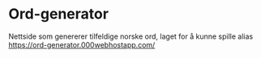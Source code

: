 # Ord-generator
Nettside som genererer tilfeldige norske ord, laget for å kunne spille alias
https://ord-generator.000webhostapp.com/
